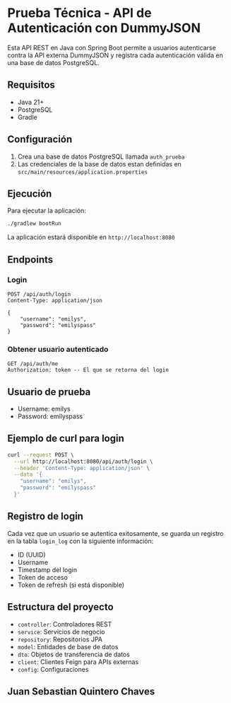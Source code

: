 # Prueba Técnica - API de Autenticación con DummyJSON

Esta API REST en Java con Spring Boot permite a usuarios autenticarse contra la API externa DummyJSON y registra cada autenticación válida en una base de datos PostgreSQL.

## Requisitos

- Java 21+
- PostgreSQL
- Gradle

## Configuración

1. Crea una base de datos PostgreSQL llamada `auth_prueba`
2. Las credenciales de la base de datos estan definidas en `src/main/resources/application.properties` 

## Ejecución

Para ejecutar la aplicación:

```bash
./gradlew bootRun
```

La aplicación estará disponible en `http://localhost:8080`

## Endpoints

### Login

```
POST /api/auth/login
Content-Type: application/json

{
    "username": "emilys",
    "password": "emilyspass"
}
```

### Obtener usuario autenticado

```
GET /api/auth/me
Authorization: token -- El que se retorna del login
```

## Usuario de prueba

- Username: emilys
- Password: emilyspass

## Ejemplo de curl para login

```bash
curl --request POST \
  --url http://localhost:8080/api/auth/login \
  --header 'Content-Type: application/json' \
  --data '{
    "username": "emilys",
    "password": "emilyspass"
  }'
```

## Registro de login

Cada vez que un usuario se autentica exitosamente, se guarda un registro en la tabla `login_log` con la siguiente información:

- ID (UUID)
- Username
- Timestamp del login
- Token de acceso
- Token de refresh (si está disponible)

## Estructura del proyecto

- `controller`: Controladores REST
- `service`: Servicios de negocio
- `repository`: Repositorios JPA
- `model`: Entidades de base de datos
- `dto`: Objetos de transferencia de datos
- `client`: Clientes Feign para APIs externas
- `config`: Configuraciones 


## Juan Sebastian Quintero Chaves